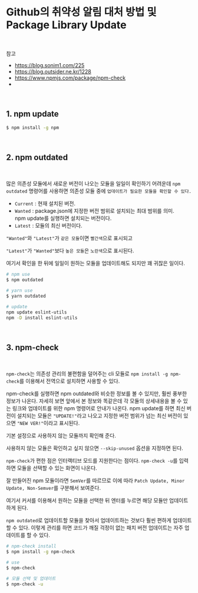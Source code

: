 # Github의 취약성 알림 대처 방법 및 Package Library Update

<br/>

참고

- https://blog.sonim1.com/225
- https://blog.outsider.ne.kr/1228
- https://www.npmjs.com/package/npm-check
- 

<br/>
 
## 1. npm update

```sh
$ npm install -g npm
```

<br/>

## 2. npm outdated

<br/>

많은 의존성 모듈에서 새로운 버전이 나오는 모듈을 일일이 확인하기 어려운데
`npm outdated` 명령어를 사용하면 의존성 모듈 중에 `업데이트가 필요한 모듈을 확인할 수 있다.`

- `Current` : 현재 설치된 버전.
- `Wanted` : package.json에 지정한 버전 범위로 설치되는 최대 범위를 의미.<br/>
  npm update를 실행하면 설치되는 버전이다.
- `Latest` : 모듈의 최신 버전이다.

`"Wanted"`와 `"Latest"`가 `같은 모듈`이면 `빨간색`으로 표시되고

`"Latest"`가 `"Wanted"`보다 `높은 모듈`은 `노란색`으로 표시된다.

여기서 확인을 한 뒤에 일일이 원하는 모듈을 업데이트해도 되지만 꽤 귀찮은 일이다.

```sh
# npm use
$ npm outdated

# yarn use
$ yarn outdated

# update
npm update eslint-utils
npm -D install eslint-utils
```

<br/>

## 3. npm-check

<br/>

`npm-check`는 의존성 관리의 불편함을 덜어주는 cli 모듈로
`npm install -g npm-check`를 이용해서 전역으로 설치하면 사용할 수 있다.

npm-check를 실행하면 npm outdated와 비슷한 정보를 볼 수 있지만, 훨씬 풍부한 정보가 나온다.
자세히 보면 앞에서 본 정보와 똑같은데 각 모듈의 상세내용을 볼 수 있는 링크와 업데이트를 위한 npm 명령어로 안내가 나온다.
npm update를 하면 최신 버전이 설치되는 모듈은 `"UPDATE!"`라고 나오고 지정한 버전 범위가 넘는 최신 버전이 있으면 `"NEW VER!"`이라고 표시된다.

기본 설정으로 사용하지 않는 모듈까지 확인해 준다.

사용하지 않는 모듈은 확인하고 싶지 않으면 `--skip-unused` 옵션을 지정하면 된다.

`npm-check`가 편한 점은 인터랙티브 모드를 지원한다는 점이다.
`npm-check -u`를 입력하면 모듈을 선택할 수 있는 화면이 나온다.

잘 만들어진 npm 모듈이라면 `SemVer`를 따르므로 이에 따라 `Patch Update, Minor Update, Non-Semver`를 구분해서 보여준다.

여기서 커서를 이용해서 원하는 모듈을 선택한 뒤 엔터를 누르면 해당 모듈만 업데이트하게 된다.

`npm outdated`로 업데이트할 모듈을 찾아서 업데이트하는 것보다 훨씬 편하게 업데이트할 수 있다.
이렇게 관리를 하면 코드가 깨질 걱정이 없는 패치 버전 업데이트는 자주 업데이트를 할 수 있다.

```sh
# npm-check install
$ npm install -g npm-check

# use
$ npm-check

# 모듈 선택 및 업데이트
$ npm-check -u
```

<br/>

